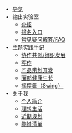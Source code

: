 


- [导览](/)
- 输出实验室
  - [介绍](f_output/)
  - [报名入口](f_output/signup.md)
  - [常见疑问解答/FAQ](f_output/faq.md)
- 主题实践手记
  - [协作共创/组织发展](https://github.com/ishanshan/CollaborationGuide4Shaper)
  - [写作](wr/)
  - [产品策划开发](devpdt/)
  - [面部健康生长]()   
  - [摇摆舞（Swing）](swing/)   
- 关于我
  - [个人简介](about/)
  - [理想生活](about/idealife.md)
  - [近期规划](https://docs.qq.com/doc/DVWlSYW53c1dtanB4)
  - [养娃清单](family/hb_parenting.md)
